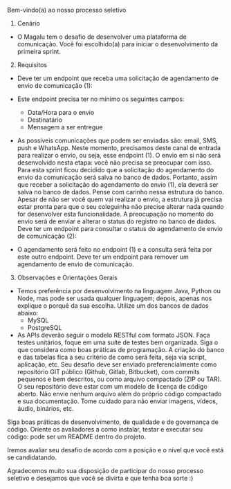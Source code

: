 Bem-vindo(a) ao nosso processo seletivo

1. Cenário
- O Magalu tem o desafio de desenvolver uma plataforma de comunicação. Você foi escolhido(a) para iniciar o desenvolvimento da primeira sprint.

2. Requisitos 
- Deve ter um endpoint que receba uma solicitação de agendamento de envio de comunicação (1):

- Este endpoint precisa ter no mínimo os seguintes campos:
  - Data/Hora para o envio
  - Destinatário
  - Mensagem a ser entregue
- As possíveis comunicações que podem ser enviadas são: email, SMS, push e WhatsApp.
  Neste momento, precisamos deste canal de entrada para realizar o envio, ou seja, esse endpoint (1). O envio em si não será desenvolvido nesta etapa: você não precisa se preocupar com isso.
  Para esta sprint ficou decidido que a solicitação do agendamento do envio da comunicação será salva no banco de dados. Portanto, assim que receber a solicitação do agendamento do envio (1), ela deverá ser salva no banco de dados.
  Pense com carinho nessa estrutura do banco. Apesar de não ser você quem vai realizar o envio, a estrutura já precisa estar pronta para que o seu coleguinha não precise alterar nada quando for desenvolver esta funcionalidade. A preocupação no momento do envio será de enviar e alterar o status do registro no banco de dados.
  Deve ter um endpoint para consultar o status do agendamento de envio de comunicação (2):

- O agendamento será feito no endpoint (1) e a consulta será feita por este outro endpoint.
Deve ter um endpoint para remover um agendamento de envio de comunicação.

3. Observações e Orientações Gerais
- Temos preferência por desenvolvimento na linguagem Java, Python ou Node, mas pode ser usada qualquer linguagem; depois, apenas nos explique o porquê da sua escolha.
Utilize um dos bancos de dados abaixo:
  - MySQL
  - PostgreSQL
- As APIs deverão seguir o modelo RESTful com formato JSON.
Faça testes unitários, foque em uma suíte de testes bem organizada.
Siga o que considera como boas práticas de programação.
A criação do banco e das tabelas fica a seu critério de como será feita, seja via script, aplicação, etc.
Seu desafio deve ser enviado preferencialmente como repositório GIT público (Github, Gitlab, Bitbucket), com commits pequenos e bem descritos, ou como arquivo compactado (ZIP ou TAR). O seu repositório deve estar com um modelo de licença de código aberto. Não envie nenhum arquivo além do próprio código compactado e sua documentação. Tome cuidado para não enviar imagens, vídeos, áudio, binários, etc.

Siga boas práticas de desenvolvimento, de qualidade e de governança de código. Oriente os avaliadores a como instalar, testar e executar seu código: pode ser um README dentro do projeto.

Iremos avaliar seu desafio de acordo com a posição e o nível que você está se candidatando.

Agradecemos muito sua disposição de participar do nosso processo seletivo e desejamos que você se divirta e que tenha boa sorte :)